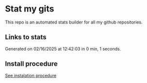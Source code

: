 # Stat my gits

This repo is an automated stats builder for all my github repositories.

## Links to stats


Generated on 02/16/2025 at 12:42:03 in 0 min, 1 seconds.

## Install procedure

[See instalation procedure](./src/install.md)
